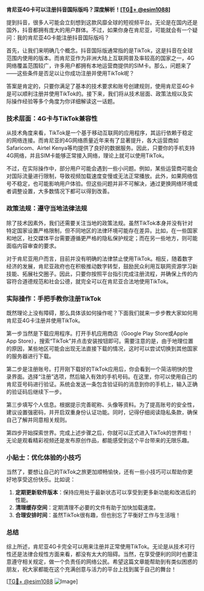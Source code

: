 **肯尼亚4G卡可以注册抖音国际版吗？深度解析！[[TG💪+ @esim1088](https://t.me/s/esim1088)]**

提到抖音，很多人可能会立刻想到这款风靡全球的短视频平台。无论是在国内还是国外，抖音都拥有庞大的用户群体。不过，如果你身在肯尼亚，可能就会有一个疑问：我的肯尼亚4G卡能注册抖音国际版吗？

首先，让我们来明确几个概念。抖音国际版通常指的是TikTok，这是抖音在全球范围内使用的版本。而肯尼亚作为非洲大陆上互联网普及率较高的国家之一，4G网络覆盖范围较广，许多用户都拥有本地运营商提供的SIM卡。那么，问题来了——这些条件是否足以让你成功注册并使用TikTok呢？

答案是肯定的，只要你满足了基本的技术要求和账号创建规则，使用肯尼亚4G卡是可以顺利注册并使用TikTok的。接下来，我们将从技术层面、政策法规以及实际操作经验等多个角度为你详细解读这一话题。

### 技术层面：4G卡与TikTok兼容性

从技术角度来看，TikTok是一个基于移动互联网的应用程序，其运行依赖于稳定的网络连接。而肯尼亚的4G网络质量近年来有了显著提升，各大运营商如Safaricom、Airtel Kenya等均提供了良好的数据服务。因此，只要你的手机支持4G网络，并且SIM卡能够正常接入网络，理论上就可以使用TikTok。

不过，在实际操作中，部分用户可能会遇到一些小问题。例如，某些运营商可能会对国际流量进行限制，导致视频加载速度变慢或无法正常播放。此外，如果网络信号不稳定，也可能影响用户体验。但这些问题并非不可解决，通过更换网络环境或者调整设置，大多数情况下都可以得到改善。

### 政策法规：遵守当地法律法规

除了技术因素外，我们还需要关注当地的政策法规。虽然TikTok本身并没有针对特定国家设置严格限制，但不同地区的法律环境可能存在差异。比如，在一些国家和地区，社交媒体平台需要遵循更严格的隐私保护规定；而在另一些地方，则可能面临内容审查的要求。

对于肯尼亚用户而言，目前并没有明确的法律禁止使用TikTok。相反，随着数字经济的发展，肯尼亚政府也在积极推动数字转型，鼓励民众利用互联网资源学习新技能、拓展社交圈子。因此，只要你按照平台指引完成注册流程，并确保上传的内容符合道德规范和社会公德，就完全可以在肯尼亚合法地使用TikTok。

### 实际操作：手把手教你注册TikTok

既然理论上没有障碍，那么具体该如何操作呢？下面我们就来一步步教大家如何用肯尼亚4G卡注册并使用TikTok。

第一步当然是下载应用程序。打开手机应用商店（Google Play Store或Apple App Store），搜索“TikTok”并点击安装按钮即可。需要注意的是，由于地理位置的原因，某些地区可能会出现无法直接下载的情况，这时可以尝试切换到其他国家的服务器进行下载。

第二步是注册账号。打开刚下载好的TikTok应用后，你会看到一个简洁明快的登录界面。选择“注册”选项，然后输入有效的手机号码。在这里，你可以使用自己的肯尼亚号码进行验证。系统会发送一条包含验证码的消息到你的手机上，输入正确的验证码后继续下一步。

第三步填写个人信息。根据提示完善昵称、头像等资料。为了提高账号的安全性，建议设置强密码，并开启双重身份认证功能。同时，记得仔细阅读隐私条款，确保自己了解并同意相关规则。

第四步开始探索世界。完成上述步骤之后，你就可以正式进入TikTok的世界啦！无论是观看精彩视频还是发布原创作品，都能感受到这个平台带来的无限乐趣。

### 小贴士：优化体验的小技巧

当然了，要想让自己的TikTok之旅更加顺畅愉快，还有一些小技巧可以帮助你更好地享受这份快乐。比如说：

1. **定期更新软件版本**：保持应用处于最新状态可以享受到更多新功能和改进后的性能。
2. **清理缓存空间**：定期清理不必要的文件有助于加快加载速度。
3. **合理安排时间**：虽然TikTok很有趣，但也别忘了平衡好工作与生活哦！

### 总结

综上所述，肯尼亚4G卡完全可以用来注册并正常使用TikTok。无论是从技术可行性还是法律合规性方面来看，都没有太大的阻碍。当然，在享受便利的同时也要注意遵守相关规定，做一个负责任的网络公民。希望这篇文章能帮助到有类似困惑的朋友，祝大家都能在这个充满创意与活力的平台上找到属于自己的舞台！

[[TG💪+ @esim1088](https://t.me/s/esim1088) ![Image](https://i.postimg.cc/4NQfJmqS/Snipaste-2025-05-13-00-14-12.png)]